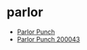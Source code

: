 # parlor

 * [Parlor Punch](../../index/p/parlor-punch-200043.json)
 * [Parlor Punch 200043](../../index/p/parlor-punch-200043.json)
